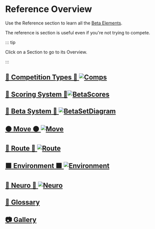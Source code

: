 # Reference Overview

Use the Reference section to learn all the [Beta Elements](/reference/Beta/WhatBetaSystem#beta-elements). 

The reference is section is useful even if you're not trying to compete.

::: tip 

Click on a Section to go to its Overview.

:::


## [🔷 Competition Types 🔷 ![Comps](/Comps.png)](/reference/CompType/Overview)

## [🔷 Scoring System 🔷![BetaScores](/BetaScore/BetaScores.png)](/reference/Score/Overview)

## [🔷 <beta>Beta System</beta> 🔷 ![BetaSetDiagram](/BetaSetDiagram.png)](/reference/Beta/BetaOverview)

## [🟠 <move>Move</move> 🟠 ![<move>Move</move>](/Move.png)](/reference/Move/MoveOverview)

## [🔺 <route>Route</route> 🔺 ![ <route>Route</route> ](/Route.png)](/reference/Route/RouteOverview)

## [🟩 <envi>Environment</envi> 🟩 ![<envi>Environment</envi>](/Environment.png)](/reference/Environment/EnvironmentOverview)

## [💜 <neuro>Neuro</neuro> 💜 ![Neuro](/Neuro.png)](/reference/Neuro/NeuroOverview)

## [📖 Glossary](/reference/Glossary)

## [📷 Gallery](/reference/Gallery/Overview)